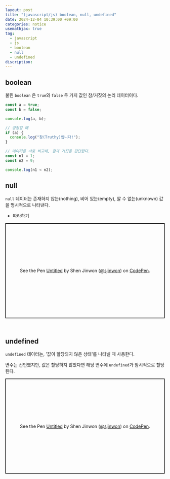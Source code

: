 ```yaml
---
layout: post
title: "(javascript/js) boolean, null, undefined"
date: 2024-12-04 10:39:00 +09:00
categories: notice
usemathjax: true
tag:
  - javascript
  - js
  - boolean
  - null
  - undefined
discription:
---
```


## boolean

불린 `boolean` 은 `true`와 `false` 두 가지 값인 참/거짓의 논리 데이터이다.

```js
const a = true;
const b = false;

console.log(a, b);

// 긍정일 때
if (a) {
  console.log("참(Truthy)입니다!");
}

// 데이터를 서로 비교해, 참과 거짓을 판단한다.
const n1 = 1;
const n2 = 9;

console.log(n1 < n2);
```

## null

`null` 데이터는 존재하지 않는(nothing), 비어 있는(empty), 알 수 없는(unknown) 값을 명시적으로 나타낸다.

- 따라하기

<p class="codepen" data-height="300" data-default-tab="js,result" data-slug-hash="OPLMKMy" data-pen-title="Untitled" data-user="sjinwon" style="height: 300px; box-sizing: border-box; display: flex; align-items: center; justify-content: center; border: 2px solid; margin: 1em 0; padding: 1em;">
  <span>See the Pen <a href="https://codepen.io/sjinwon/pen/OPLMKMy">
  Untitled</a> by Shen Jinwon (<a href="https://codepen.io/sjinwon">@sjinwon</a>)
  on <a href="https://codepen.io">CodePen</a>.</span>
</p>
<script async src="https://cpwebassets.codepen.io/assets/embed/ei.js"></script>

<br>

## undefined

`undefined` 데이터는, '값이 할당되지 않은 상태'를 나타낼 때 사용한다.

변수는 선언했지만, 값은 할당하지 않았다면 해당 변수에 `undefined`가 암시적으로 할당된다.

<p class="codepen" data-height="300" data-default-tab="js,result" data-slug-hash="XJrXvWZ" data-pen-title="Untitled" data-user="sjinwon" style="height: 300px; box-sizing: border-box; display: flex; align-items: center; justify-content: center; border: 2px solid; margin: 1em 0; padding: 1em;">
  <span>See the Pen <a href="https://codepen.io/sjinwon/pen/XJrXvWZ">
  Untitled</a> by Shen Jinwon (<a href="https://codepen.io/sjinwon">@sjinwon</a>)
  on <a href="https://codepen.io">CodePen</a>.</span>
</p>
<script async src="https://cpwebassets.codepen.io/assets/embed/ei.js"></script>
